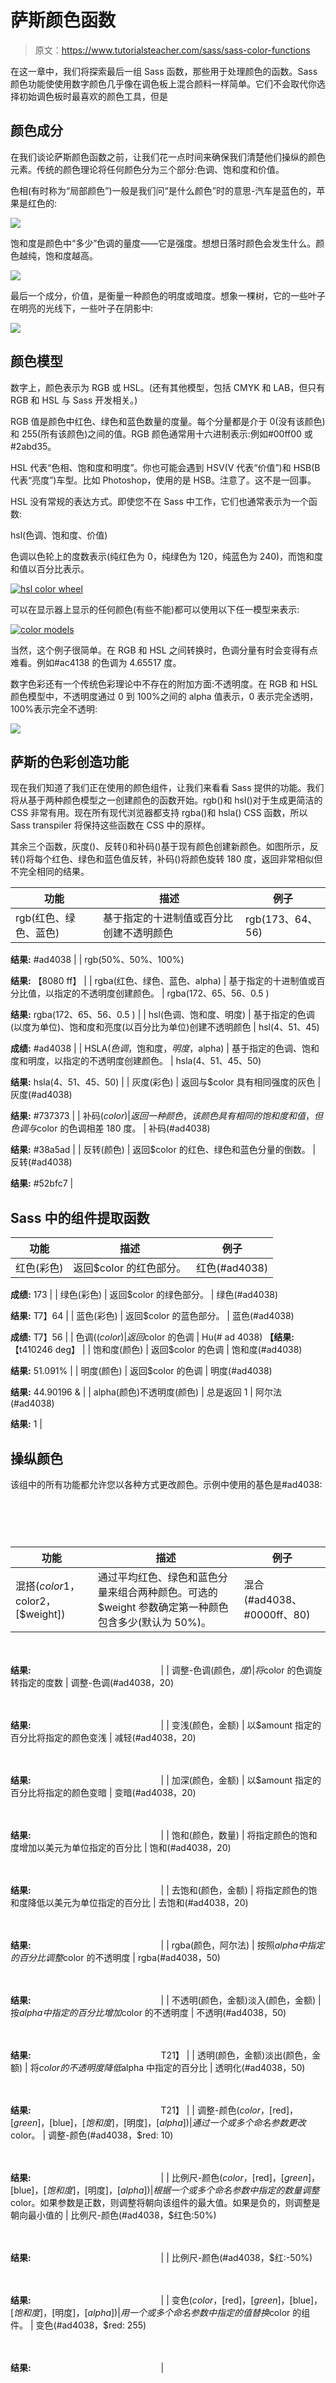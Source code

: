 # 萨斯颜色函数

> 原文：<https://www.tutorialsteacher.com/sass/sass-color-functions>

在这一章中，我们将探索最后一组 Sass 函数，那些用于处理颜色的函数。Sass 颜色功能使使用数字颜色几乎像在调色板上混合颜料一样简单。它们不会取代你选择初始调色板时最喜欢的颜色工具，但是

## 颜色成分

在我们谈论萨斯颜色函数之前，让我们花一点时间来确保我们清楚他们操纵的颜色元素。传统的颜色理论将任何颜色分为三个部分:色调、饱和度和价值。

色相(有时称为“局部颜色”)一般是我们问“是什么颜色”时的意思-汽车是蓝色的，苹果是红色的:

[![](img/1b71b99486e37561b8396f1b807ef2c0.png)](../../Content/images/sass/hue-color.png)

饱和度是颜色中“多少”色调的量度——它是强度。想想日落时颜色会发生什么。颜色越纯，饱和度越高。

[![](img/a0606d3183b508ceb610d7f42c7ebbe6.png)](../../Content/images/sass/saturation-color.png)

最后一个成分，价值，是衡量一种颜色的明度或暗度。想象一棵树，它的一些叶子在明亮的光线下，一些叶子在阴影中:

[![](img/a708968464e5e079d4db6f116a6aebd0.png)](../../Content/images/sass/value-color.png)

## 颜色模型

数字上，颜色表示为 RGB 或 HSL。(还有其他模型，包括 CMYK 和 LAB，但只有 RGB 和 HSL 与 Sass 开发相关。)

RGB 值是颜色中红色、绿色和蓝色数量的度量。每个分量都是介于 0(没有该颜色)和 255(所有该颜色)之间的值。RGB 颜色通常用十六进制表示:例如#00ff00 或#2abd35。

HSL 代表“色相、饱和度和明度”。你也可能会遇到 HSV(V 代表“价值”)和 HSB(B 代表“亮度”)车型。比如 Photoshop，使用的是 HSB。注意了。这不是一回事。

HSL 没有常规的表达方式。即使您不在 Sass 中工作，它们也通常表示为一个函数:

hsl(色调、饱和度、价值)

色调以色轮上的度数表示(纯红色为 0，纯绿色为 120，纯蓝色为 240)，而饱和度和值以百分比表示。

[![hsl color wheel](img/36a838ad18b9136fbebda501a9ba937e.png)](../../Content/images/sass/hsl-wheel.png)

可以在显示器上显示的任何颜色(有些不能)都可以使用以下任一模型来表示:

[![color models](img/24d020adf62ad881677f6982ebe9e690.png)](../../Content/images/sass/color-models.png)

当然，这个例子很简单。在 RGB 和 HSL 之间转换时，色调分量有时会变得有点难看。例如#ac4138 的色调为 4.65517 度。

数字色彩还有一个传统色彩理论中不存在的附加方面:不透明度。在 RGB 和 HSL 颜色模型中，不透明度通过 0 到 100%之间的 alpha 值表示，0 表示完全透明，100%表示完全不透明:

[![](img/1f9e3fb39ef33f0882b4ba299009f033.png)](../../Content/images/sass/opecity.png)

## 萨斯的色彩创造功能

现在我们知道了我们正在使用的颜色组件，让我们来看看 Sass 提供的功能。我们将从基于两种颜色模型之一创建颜色的函数开始。rgb()和 hsl()对于生成更简洁的 CSS 非常有用。现在所有现代浏览器都支持 rgba()和 hsla() CSS 函数，所以 Sass transpiler 将保持这些函数在 CSS 中的原样。

其余三个函数，灰度()、反转()和补码()基于现有颜色创建新颜色。如图所示，反转()将每个红色、绿色和蓝色值反转，补码()将颜色旋转 180 度，返回非常相似但不完全相同的结果。

| 功能 | 描述 | 例子 |
| --- | --- | --- |
| rgb(红色、绿色、蓝色) | 基于指定的十进制值或百分比创建不透明颜色 | rgb(173、64、56)

**结果:**
#ad4038 |
| rgb(50%、50%、100%)

**结果:**
【8080 ff】 |
| rgba(红色、绿色、蓝色、alpha) | 基于指定的十进制值或百分比值，以指定的不透明度创建颜色。 | rgba(172、65、56、0.5 )

**结果:**
rgba(172、65、56、0.5 ) |
| hsl(色调、饱和度、明度) | 基于指定的色调(以度为单位)、饱和度和亮度(以百分比为单位)创建不透明颜色 | hsl(4、51、45)

**成绩:**
#ad4038 |
| HSLA($色调，$饱和度，$明度，$alpha) | 基于指定的色调、饱和度和明度，以指定的不透明度创建颜色。 | hsla(4、51、45、50)

**结果:**
hsla(4、51、45、50) |
| 灰度(彩色) | 返回与$color 具有相同强度的灰色 | 灰度(#ad4038)

**结果:**
#737373 |
| 补码($color) | 返回一种颜色，该颜色具有相同的饱和度和值，但色调与$color 的色调相差 180 度。 | 补码(#ad4038)

**结果:**
#38a5ad |
| 反转(颜色) | 返回$color 的红色、绿色和蓝色分量的倒数。 | 反转(#ad4038)

**结果:**
#52bfc7 |

## Sass 中的组件提取函数

| 功能 | 描述 | 例子 |
| --- | --- | --- |
| 红色(彩色) | 返回$color 的红色部分。 | 红色(#ad4038)

**成绩:**
173 |
| 绿色(彩色) | 返回$color 的绿色部分。 | 绿色(#ad4038)

**结果:**
T7】64 |
| 蓝色(彩色) | 返回$color 的蓝色部分。 | 蓝色(#ad4038)

**成绩:**
T7】56 |
| 色调(($color) | 返回$color 的色调 | Hu(# ad 4038)
**【结果:**
【t410246 deg】 |
| 饱和度(颜色) | 返回$color 的色调 | 饱和度(#ad4038)

**结果:**
51.091% |
| 明度(颜色) | 返回$color 的色调 | 明度(#ad4038)

**结果:**
44.90196 & |
| alpha(颜色)不透明度(颜色) | 总是返回 1 | 阿尔法(#ad4038)

**结果:**
1 |

## 操纵颜色

该组中的所有功能都允许您以各种方式更改颜色。示例中使用的基色是#ad4038:

<svg height="60" width="200"><g transform="translate(0,0)"><text x="70" y="25" fill="#fff">#ad4038</text></g></svg>

| 功能 | 描述 | 例子 |
| --- | --- | --- |
| 混搭($color1，$color2，[$weight]) | 通过平均红色、绿色和蓝色分量来组合两种颜色。可选的$weight 参数确定第一种颜色包含多少(默认为 50%)。 | 混合(#ad4038、#0000ff、80)

**结果:**
<svg height="50" width="200"><g transform="translate(0,0)"><text x="70" y="25" fill="#fff"># 8a 3360</text></g></svg> |
| 调整-色调(颜色，$度) | 将$color 的色调旋转指定的度数 | 调整-色调(#ad4038，20)

**结果:**
<svg height="50" width="200"><g transform="translate(0,0)"><text x="70" y="25" fill="#fff"># ad 6738</text></g></svg> |
| 变浅(颜色，金额) | 以$amount 指定的百分比将指定的颜色变浅 | 减轻(#ad4038，20)

**结果:**
<svg height="50" width="200"><g transform="translate(0,0)"><text x="70" y="25" fill="#fff"># d37e 78</text></g></svg> |
| 加深(颜色，金额) | 以$amount 指定的百分比将指定的颜色变暗 | 变暗(#ad4038，20)

**结果:**
<svg height="50" width="200"><g transform="translate(0,0)"><text x="70" y="25" fill="#fff"># 60231 f</text></g></svg> |
| 饱和(颜色，数量) | 将指定颜色的饱和度增加以美元为单位指定的百分比 | 饱和(#ad4038，20)

**结果:**
<svg height="50" width="200"><g transform="translate(0,0)"><text x="70" y="25" fill="#fff"># c42c 21</text></g></svg> |
| 去饱和(颜色，金额) | 将指定颜色的饱和度降低以美元为单位指定的百分比 | 去饱和(#ad4038，20)

**结果:**
<svg height="50" width="200"><g transform="translate(0,0)"><text x="70" y="25" fill="#fff"># 96544 f</text></g></svg> |
| rgba(颜色，阿尔法) | 按照$alpha 中指定的百分比调整$color 的不透明度 | rgba(#ad4038，50)

**结果:**
<svg height="50" width="200"><g transform="translate(0,0)"><text x="40" y="25" fill="#fff">rgba(172，65，56，0.5)</text></g></svg> |
| 不透明(颜色，金额)淡入(颜色，金额) | 按$alpha 中指定的百分比增加$color 的不透明度 | 不透明(#ad4038，50)

**结果:**
<svg height="50" width="200"><g transform="translate(0,0)"><text x="40" y="25" fill="#fff">rgba(172，65，56，1)</text></g></svg> T21】 |
| 透明(颜色，金额)淡出(颜色，金额) | 将$color 的不透明度降低$alpha 中指定的百分比 | 透明化(#ad4038，50)

**结果:**
<svg height="50" width="200"><g transform="translate(0,0)"><text x="40" y="25" fill="#fff">rgba(172，65，56，0.5)</text></g></svg> T21】 |
| 调整-颜色($color，[$red]，[$green]，[$blue]，[$饱和度]，[$明度]，[$alpha]) | 通过一个或多个命名参数更改$color。 | 调整-颜色(#ad4038，$red: 10)

**结果:**
<svg height="50" width="200"><g transform="translate(0,0)"><text x="70" y="25" fill="#fff"># b 74038</text></g></svg> |
| 比例尺-颜色($color，[$red]，[$green]，[$blue]，[$饱和度]，[$明度]，[$alpha]) | 根据一个或多个命名参数中指定的数量调整$color。如果参数是正数，则调整将朝向该组件的最大值。如果是负的，则调整是朝向最小值的 | 比例尺-颜色(#ad4038，$红色:50%)

**结果:**
<svg height="50" width="200"><g transform="translate(0,0)"><text x="70" y="25" fill="#fff"># d 64038</text></g></svg> |
| 比例尺-颜色(#ad4038，$红:-50%)

**结果:**
<svg height="50" width="200"><g transform="translate(0,0)"><text x="70" y="25" fill="#fff"># 574038</text></g></svg> |
| 变色($color，[$red]，[$green]，[$blue]，[$饱和度]，[$明度]，[$alpha]) | 用一个或多个命名参数中指定的值替换$color 的组件。 | 变色(#ad4038，$red: 255)

**结果:**
<svg height="50" width="200"><g transform="translate(0,0)"><text x="70" y="25" fill="#fff"># ff 4038</text></g></svg> |